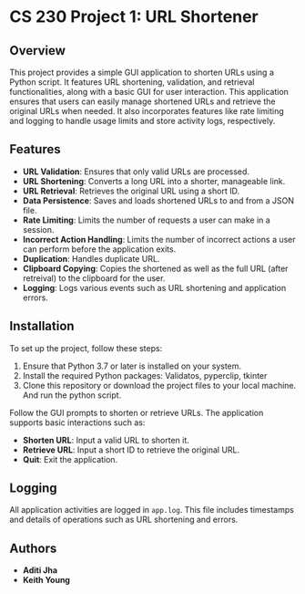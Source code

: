 # CS 230 Project 1: URL Shortener

## Overview
This project provides a simple GUI application to shorten URLs using a Python script. It features URL shortening, validation, and retrieval functionalities, along with a basic GUI for user interaction. This application ensures that users can easily manage shortened URLs and retrieve the original URLs when needed. It also incorporates features like rate limiting and logging to handle usage limits and store activity logs, respectively.

## Features
- **URL Validation**: Ensures that only valid URLs are processed.
- **URL Shortening**: Converts a long URL into a shorter, manageable link.
- **URL Retrieval**: Retrieves the original URL using a short ID.
- **Data Persistence**: Saves and loads shortened URLs to and from a JSON file.
- **Rate Limiting**: Limits the number of requests a user can make in a session.
- **Incorrect Action Handling**: Limits the number of incorrect actions a user can perform before the application exits.
- **Duplication**: Handles duplicate URL.
- **Clipboard Copying**: Copies the shortened as well as the full URL (after retreival) to the clipboard for the user. 
- **Logging**: Logs various events such as URL shortening and application errors.

## Installation
To set up the project, follow these steps:
1. Ensure that Python 3.7 or later is installed on your system.
2. Install the required Python packages: Validatos, pyperclip, tkinter
3. Clone this repository or download the project files to your local machine. And run the python script.

Follow the GUI prompts to shorten or retrieve URLs. The application supports basic interactions such as:
- **Shorten URL**: Input a valid URL to shorten it.
- **Retrieve URL**: Input a short ID to retrieve the original URL.
- **Quit**: Exit the application.

## Logging
All application activities are logged in `app.log`. This file includes timestamps and details of operations such as URL shortening and errors.

## Authors
- **Aditi Jha**
- **Keith Young**
